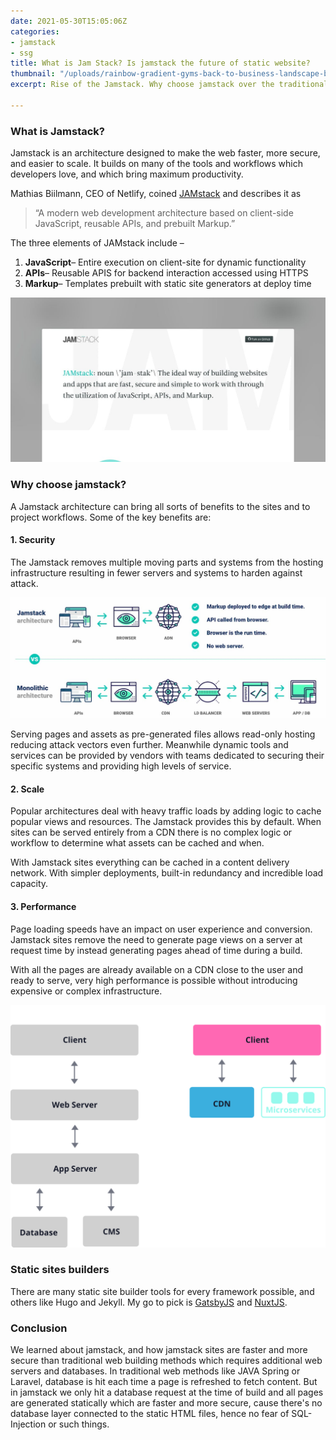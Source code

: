 ```yaml
---
date: 2021-05-30T15:05:06Z
categories:
- jamstack
- ssg
title: What is Jam Stack? Is jamstack the future of static website?
thumbnail: "/uploads/rainbow-gradient-gyms-back-to-business-landscape-banner.jpg"
excerpt: Rise of the Jamstack. Why choose jamstack over the traditional website stacks?

---
```

### What is Jamstack?

Jamstack is an architecture designed to make the web faster, more secure, and easier to scale. It builds on many of the tools and workflows which developers love, and which bring maximum productivity.

Mathias Biilmann, CEO of Netlify, coined [JAMstack](https://jamstack.org/) and describes it as

>  “A modern web development architecture based on client-side JavaScript, reusable APIs, and prebuilt Markup.”

 The three elements of JAMstack include –

1. **JavaScript**– Entire execution on client-site for dynamic functionality
2. **APIs**– Reusable APIS for backend interaction accessed using HTTPS
3. **Markup**– Templates prebuilt with static site generators at deploy time

![](/uploads/dfsdfsdfsdf.jpg)

### Why choose jamstack? 

A Jamstack architecture can bring all sorts of benefits to the sites and to project workflows. Some of the key benefits are:

#### 1. Security

The Jamstack removes multiple moving parts and systems from the hosting infrastructure resulting in fewer servers and systems to harden against attack.

![](/uploads/netefleifghu.jpg)

Serving pages and assets as pre-generated files allows read-only hosting reducing attack vectors even further. Meanwhile dynamic tools and services can be provided by vendors with teams dedicated to securing their specific systems and providing high levels of service.

#### 2. Scale

Popular architectures deal with heavy traffic loads by adding logic to cache popular views and resources. The Jamstack provides this by default. When sites can be served entirely from a CDN there is no complex logic or workflow to determine what assets can be cached and when.

With Jamstack sites everything can be cached in a content delivery network. With simpler deployments, built-in redundancy and incredible load capacity.

#### 3. Performance

Page loading speeds have an impact on user experience and conversion. Jamstack sites remove the need to generate page views on a server at request time by instead generating pages ahead of time during a build.

With all the pages are already available on a CDN close to the user and ready to serve, very high performance is possible without introducing expensive or complex infrastructure.

![](/uploads/architecture.svg)

### Static sites builders

There are many static site builder tools for every framework possible, and others like Hugo and Jekyll. My go to pick is [GatsbyJS](https://www.gatsbyjs.com/) and [NuxtJS](https://nuxtjs.org/).

### Conclusion

We learned about jamstack, and how jamstack sites are faster and more secure than traditional web building methods which requires additional web servers and databases. In traditional web methods like JAVA Spring or Laravel, database is hit each time a page is refreshed to fetch content. But in jamstack we only hit a database request at the time of build and all pages are generated statically which are faster and more secure, cause there's no database layer connected to the static HTML files, hence no fear of SQL-Injection or such things.